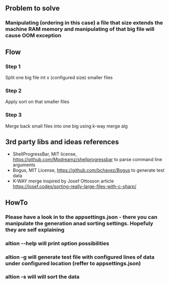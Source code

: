 ﻿## Problem to solve
### Manipulating (ordering in this case) a file that size extends the machine RAM memory and manipulating of that big file will cause OOM exception

## Flow
### Step 1
Split one big file int x (configured size) smaller files
### Step 2
Apply sort on that smaller files
### Step 3
Merge back small files into one big using k-way merge alg

## 3rd party libs and ideas references
* ShellProgressBar, MIT license, https://github.com/Mpdreamz/shellprogressbar to parse command line arguments
* Bogus, MIT License, https://github.com/bchavez/Bogus to generate test data
* K-WAY merge inspired by Josef Ottosson article https://josef.codes/sorting-really-large-files-with-c-sharp/

## HowTo

### Please have a look in to the appsettings.json - there you can manipulate the generation anad sorting settings. Hopefuly they are self explaining

### altion --help will print option possibilities
### altion -g will generate test file with configured lines of data under configured location (reffer to appsettings.json)
### altion -s will will sort the data